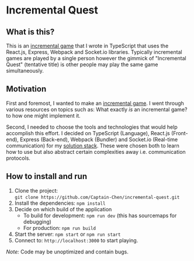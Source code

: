 # Incremental Quest

## What is this?
This is an [incremental game](https://en.wikipedia.org/wiki/Incremental_game) that I wrote in TypeScript that uses the React.js, Express, Webpack and Socket.io libraries. Typically incremental games are played by a single person however the gimmick of "Incremental Quest" (tentative title) is other people may play the same game simultaneously.

## Motivation
First and foremost, I wanted to make an [incremental game](https://en.wikipedia.org/wiki/Incremental_game). I went through various resources on topics such as: What exactly _is_ an incremental game? to how one might implement it.

Second, I needed to choose the tools and technologies that would help accomplish this effort. I decided on TypeScript (Language), React.js (Front-end), Express (Back-end), Webpack (Bundler) and Socket.io (Real-time communication) for my [solution stack](https://en.wikipedia.org/wiki/Solution_stack). These were chosen both to learn how to use but also abstract certain complexities away i.e. communication protocols.

## How to install and run
1. Clone the project:  
`git clone https://github.com/Captain-Chen/incremental-quest.git`
2. Install the dependencies: `npm install`
3. Decide on which build of the application
    * To build for development: `npm run dev` (this has sourcemaps for debugging)
    * For production: `npm run build`
4. Start the server: `npm start` or `npm run start`
5. Connect to: `http://localhost:3000` to start playing.

*Note:* Code may be unoptimized and contain bugs.